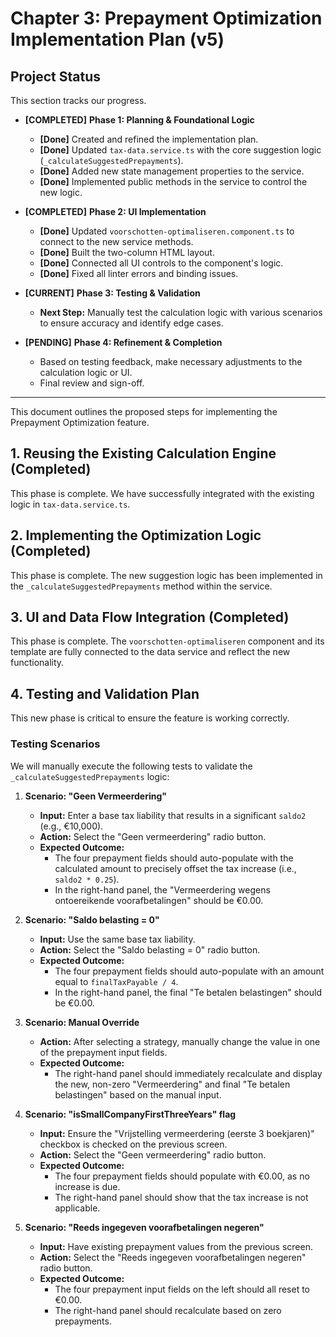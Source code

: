# Chapter 3: Prepayment Optimization Implementation Plan (v5)

## Project Status

This section tracks our progress.

*   **[COMPLETED]** **Phase 1: Planning & Foundational Logic**
    *   **[Done]** Created and refined the implementation plan.
    *   **[Done]** Updated `tax-data.service.ts` with the core suggestion logic (`_calculateSuggestedPrepayments`).
    *   **[Done]** Added new state management properties to the service.
    *   **[Done]** Implemented public methods in the service to control the new logic.

*   **[COMPLETED]** **Phase 2: UI Implementation**
    *   **[Done]** Updated `voorschotten-optimaliseren.component.ts` to connect to the new service methods.
    *   **[Done]** Built the two-column HTML layout.
    *   **[Done]** Connected all UI controls to the component's logic.
    *   **[Done]** Fixed all linter errors and binding issues.

*   **[CURRENT]** **Phase 3: Testing & Validation**
    *   **Next Step:** Manually test the calculation logic with various scenarios to ensure accuracy and identify edge cases.

*   **[PENDING]** **Phase 4: Refinement & Completion**
    *   Based on testing feedback, make necessary adjustments to the calculation logic or UI.
    *   Final review and sign-off.

---

This document outlines the proposed steps for implementing the Prepayment Optimization feature.

## 1. Reusing the Existing Calculation Engine (Completed)

This phase is complete. We have successfully integrated with the existing logic in `tax-data.service.ts`.

## 2. Implementing the Optimization Logic (Completed)

This phase is complete. The new suggestion logic has been implemented in the `_calculateSuggestedPrepayments` method within the service.

## 3. UI and Data Flow Integration (Completed)

This phase is complete. The `voorschotten-optimaliseren` component and its template are fully connected to the data service and reflect the new functionality.

## 4. Testing and Validation Plan

This new phase is critical to ensure the feature is working correctly.

### Testing Scenarios

We will manually execute the following tests to validate the `_calculateSuggestedPrepayments` logic:

1.  **Scenario: "Geen Vermeerdering"**
    *   **Input:** Enter a base tax liability that results in a significant `saldo2` (e.g., €10,000).
    *   **Action:** Select the "Geen vermeerdering" radio button.
    *   **Expected Outcome:**
        *   The four prepayment fields should auto-populate with the calculated amount to precisely offset the tax increase (i.e., `saldo2 * 0.25`).
        *   In the right-hand panel, the "Vermeerdering wegens ontoereikende voorafbetalingen" should be €0.00.

2.  **Scenario: "Saldo belasting = 0"**
    *   **Input:** Use the same base tax liability.
    *   **Action:** Select the "Saldo belasting = 0" radio button.
    *   **Expected Outcome:**
        *   The four prepayment fields should auto-populate with an amount equal to `finalTaxPayable / 4`.
        *   In the right-hand panel, the final "Te betalen belastingen" should be €0.00.

3.  **Scenario: Manual Override**
    *   **Action:** After selecting a strategy, manually change the value in one of the prepayment input fields.
    *   **Expected Outcome:**
        *   The right-hand panel should immediately recalculate and display the new, non-zero "Vermeerdering" and final "Te betalen belastingen" based on the manual input.

4.  **Scenario: "isSmallCompanyFirstThreeYears" flag**
    *   **Input:** Ensure the "Vrijstelling vermeerdering (eerste 3 boekjaren)" checkbox is checked on the previous screen.
    *   **Action:** Select the "Geen vermeerdering" radio button.
    *   **Expected Outcome:**
        *   The four prepayment fields should populate with €0.00, as no increase is due.
        *   The right-hand panel should show that the tax increase is not applicable.

5.  **Scenario: "Reeds ingegeven voorafbetalingen negeren"**
    *   **Input:** Have existing prepayment values from the previous screen.
    *   **Action:** Select the "Reeds ingegeven voorafbetalingen negeren" radio button.
    *   **Expected Outcome:**
        *   The four prepayment input fields on the left should all reset to €0.00.
        *   The right-hand panel should recalculate based on zero prepayments.

